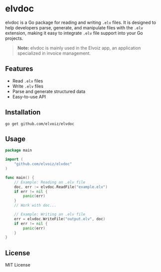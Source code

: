 # elvdoc

elvdoc is a Go package for reading and writing `.elv` files. It is designed to help developers parse, generate, and manipulate files with the `.elv` extension, making it easy to integrate `.elv` file support into your Go projects.

> **Note:** elvdoc is mainly used in the Elvoiz app, an application specialized in invoice management.

## Features
- Read `.elv` files
- Write `.elv` files
- Parse and generate structured data
- Easy-to-use API

## Installation

```
go get github.com/elvoiz/elvdoc
```

## Usage

```go
package main

import (
    "github.com/elvoiz/elvdoc"
)

func main() {
    // Example: Reading an .elv file
    doc, err := elvdoc.ReadFile("example.elv")
    if err != nil {
        panic(err)
    }
    // Work with doc...

    // Example: Writing an .elv file
    err = elvdoc.WriteFile("output.elv", doc)
    if err != nil {
        panic(err)
    }
}
```

## License

MIT License
